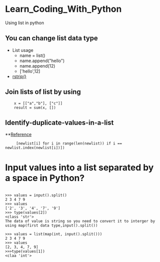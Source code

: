 # Learn_Coding_With_Python
Using list in python
## You can change list data type 
* List usage
  * name = list()
  * name.append("hello")
  * name.append(12)
  * ['hello',12]
* [ rstrip()](https://www.w3schools.com/python/trypython.asp?filename=demo_ref_string_rstrip)
## Join  lists of list by using 
``` 
    x = [["a","b"], ["c"]] 
    result = sum(x, [])
```
## Identify-duplicate-values-in-a-list
**[Reference](https://stackoverflow.com/questions/11236006/identify-duplicate-values-in-a-list-in-python)

```
     [newlist[i] for i in range(len(newlist)) if i == newlist.index(newlist[i])])
```
# Input values into a list separated by a space in Python?
~~~

>>> values = input().split() 
2 3 4 7 9 
>>> values 
['2', '3', '4', '7', '9'] 
>>> type(values[2])
<class 'str'>
The data of value is string so you need to convert it to interger by using map(first data type,input().split())

>>> values = list(map(int, input().split())) 
2 3 4 7 9 
>>> values 
[2, 3, 4, 7, 9] 
>>>type(values[1])
<claa 'int'>

~~~
